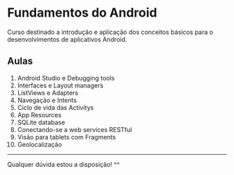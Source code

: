 <h1>Fundamentos do Android</h1>
<p>Curso destinado a introdução e aplicação dos conceitos básicos para o desenvolvimentos de aplicativos Android.</p>

<h2>Aulas</h2>
<ol>
  <li>Android Studio e Debugging tools</li>
  <li>Interfaces e Layout managers</li>
  <li>ListViews e Adapters</li>
  <li>Navegação e Intents</li>
  <li>Ciclo de vida das Activitys</li>
  <li>App Resources</li>
  <li>SQLite database</li>
  <li>Conectando-se a web services RESTful</li>
  <li>Visão para tablets com Fragments</li>
  <li>Geolocalização</li>
</ol>

<hr/>
<p>Qualquer dúvida estou a disposição! ^^</p>
